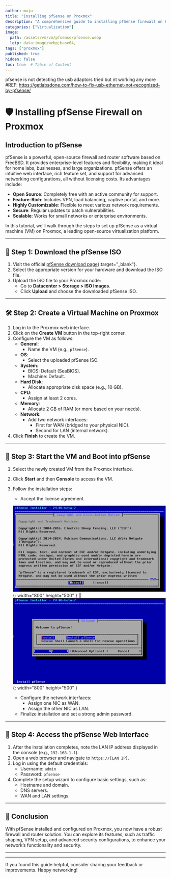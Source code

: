 ```yaml
---
author: muju
title: "Installing pfSense on Proxmox"
description: "A comprehensive guide to installing pfSense firewall on Proxmox Virtual Environment."
categories: ["Virtualization"]
image:
  path: /assets/vm/vm/pfsense/pfsense.webp
  lqip: data:image/webp;base64,
tags: ["proxmox"]
published: true
hidden: false
toc: true  # Table of Content
---
```


pfsense is not detecting the usb adaptors tried but nt working any more 
#REF: https://getlabsdone.com/how-to-fix-usb-ethernet-not-recognized-by-pfsense/

# 🛡️ Installing pfSense Firewall on Proxmox

## Introduction to pfSense

pfSense is a powerful, open-source firewall and router software based on FreeBSD. It provides enterprise-level features and flexibility, making it ideal for home labs, businesses, and large organizations. pfSense offers an intuitive web interface, rich feature set, and support for advanced networking configurations, all without licensing costs. Its advantages include:

- **Open Source**: Completely free with an active community for support.
- **Feature-Rich**: Includes VPN, load balancing, captive portal, and more.
- **Highly Customizable**: Flexible to meet various network requirements.
- **Secure**: Regular updates to patch vulnerabilities.
- **Scalable**: Works for small networks or enterprise environments.

In this tutorial, we’ll walk through the steps to set up pfSense as a virtual machine (VM) on Proxmox, a leading open-source virtualization platform.

---

## 🔧 Step 1: Download the pfSense ISO

1. Visit the official [pfSense download page](https://www.pfsense.org/download/){:target="_blank"}.
2. Select the appropriate version for your hardware and download the ISO file.
3. Upload the ISO file to your Proxmox node:
   - Go to **Datacenter > Storage > ISO Images**.
   - Click **Upload** and choose the downloaded pfSense ISO.

---

## 🛠️ Step 2: Create a Virtual Machine on Proxmox

1. Log in to the Proxmox web interface.
2. Click on the **Create VM** button in the top-right corner.
3. Configure the VM as follows:
   - **General**:
     - Name the VM (e.g., `pfSense`).
   - **OS**:
     - Select the uploaded pfSense ISO.
   - **System**:
     - BIOS: Default (SeaBIOS).
     - Machine: Default.
   - **Hard Disk**:
     - Allocate appropriate disk space (e.g., 10 GB).
   - **CPU**:
     - Assign at least 2 cores.
   - **Memory**:
     - Allocate 2 GB of RAM (or more based on your needs).
   - **Network**:
     - Add two network interfaces:
       - First for WAN (bridged to your physical NIC).
       - Second for LAN (internal network).
4. Click **Finish** to create the VM.

---

## 🚀 Step 3: Start the VM and Boot into pfSense

1. Select the newly created VM from the Proxmox interface.
2. Click **Start** and then **Console** to access the VM.
3. Follow the installation steps:
   - Accept the license agreement.
   
   ![pfSense License Agreement](/assets/vm/vm/pfsense/pfsense1.png){: width="800" height="500" } || ![pfSense Configuration Interface](/assets/vm/vm/pfsense/pfsense2.png){: width="800" height="500" }

   - Configure the network interfaces:
     - Assign one NIC as WAN.
     - Assign the other NIC as LAN.
   - Finalize installation and set a strong admin password.

---

## 🎨 Step 4: Access the pfSense Web Interface

1. After the installation completes, note the LAN IP address displayed in the console (e.g., `192.168.1.1`).
2. Open a web browser and navigate to `https://[LAN IP]`.
3. Log in using the default credentials:
   - Username: `admin`
   - Password: `pfsense`
4. Complete the setup wizard to configure basic settings, such as:
   - Hostname and domain.
   - DNS servers.
   - WAN and LAN settings.

---

## 📝 Conclusion

With pfSense installed and configured on Proxmox, you now have a robust firewall and router solution. You can explore its features, such as traffic shaping, VPN setup, and advanced security configurations, to enhance your network’s functionality and security.

---


---

If you found this guide helpful, consider sharing your feedback or improvements. Happy networking!
